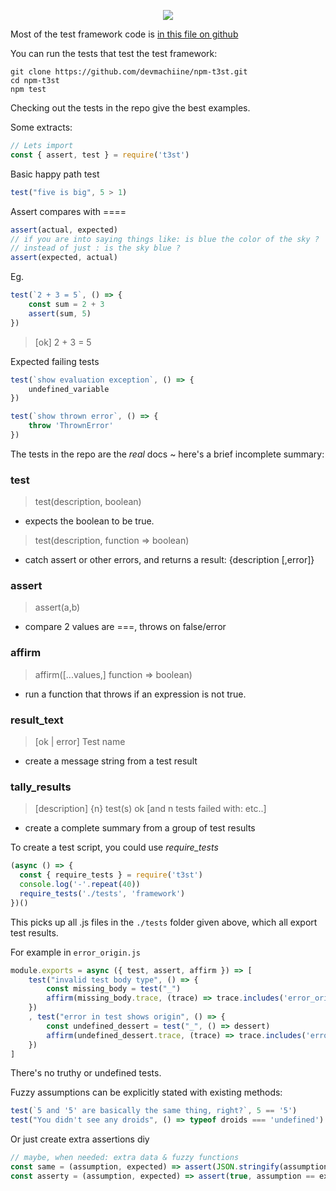 <p align="center">
  <img src="https://github.com/devmachiine/npm-t3st/raw/master/play/t3st.png"/>
</p>

Most of the test framework code is [in this file on github](https://github.com/devmachiine/npm-t3st/blob/master/t3st-lib/validation.js)

You can run the tests that test the test framework:

```
git clone https://github.com/devmachiine/npm-t3st.git
cd npm-t3st
npm test
```

Checking out the tests in the repo give the best examples.

Some extracts:

```javascript
// Lets import
const { assert, test } = require('t3st')
```
Basic happy path test
```javascript
test("five is big", 5 > 1)
```
Assert compares with ====
```javascript
assert(actual, expected)
// if you are into saying things like: is blue the color of the sky ?   
// instead of just : is the sky blue ?
assert(expected, actual)
```
Eg.
```javascript
test(`2 + 3 = 5`, () => {
    const sum = 2 + 3
    assert(sum, 5)
})
```
> [ok] 2 + 3 = 5

Expected failing tests

```javascript
test(`show evaluation exception`, () => {
    undefined_variable
})

test(`show thrown error`, () => {
    throw 'ThrownError'
})
```

The tests in the repo are the *real* docs ~ here's a brief incomplete summary:

### test
> test(description, boolean)
* expects the boolean to be true.
> test(description, function => boolean)
* catch assert or other errors, and returns a result: {description [,error]}
### assert
> assert(a,b)
* compare 2 values are ===, throws on false/error
### affirm
> affirm(\[...values,\] function => boolean)
* run a function that throws if an expression is not true.
### result_text
> [ok | error] Test name
* create a message string from a test result
### tally_results
> [description] {n} test(s) ok [and n tests failed with: etc..]
* create a complete summary from a group of test results

To create a test script, you could use *require_tests*
```javascript
(async () => {
  const { require_tests } = require('t3st')
  console.log('-'.repeat(40))
  require_tests('./tests', 'framework')
})()
```
This picks up all .js files in the `./tests` folder given above, which all export test results.

For example in `error_origin.js`
```javascript
module.exports = async ({ test, assert, affirm }) => [
    test("invalid test body type", () => {
        const missing_body = test("_")
        affirm(missing_body.trace, (trace) => trace.includes('error_origin.js'))
    })
    , test("error in test shows origin", () => {
        const undefined_dessert = test("_", () => dessert)
        affirm(undefined_dessert.trace, (trace) => trace.includes('error_origin.js'))
    })
]
```

There's no truthy or undefined tests.

Fuzzy assumptions can be explicitly stated with existing methods:
```javascript
test(`5 and '5' are basically the same thing, right?`, 5 == '5')
test("You didn't see any droids", () => typeof droids === 'undefined')
```

Or just create extra assertions diy
```javascript
// maybe, when needed: extra data & fuzzy functions
const same = (assumption, expected) => assert(JSON.stringify(assumption), JSON.stringify(expected))
const asserty = (assumption, expected) => assert(true, assumption == expected)
```